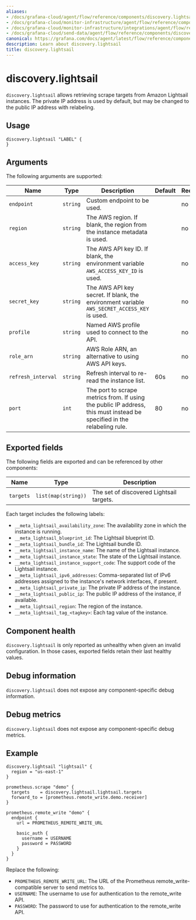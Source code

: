 ```yaml
---
aliases:
- /docs/grafana-cloud/agent/flow/reference/components/discovery.lightsail/
- /docs/grafana-cloud/monitor-infrastructure/agent/flow/reference/components/discovery.lightsail/
- /docs/grafana-cloud/monitor-infrastructure/integrations/agent/flow/reference/components/discovery.lightsail/
- /docs/grafana-cloud/send-data/agent/flow/reference/components/discovery.lightsail/
canonical: https://grafana.com/docs/agent/latest/flow/reference/components/discovery.lightsail/
description: Learn about discovery.lightsail
title: discovery.lightsail
---
```


# discovery.lightsail

`discovery.lightsail` allows retrieving scrape targets from Amazon Lightsail instances. The private IP address is used by default, but may be changed to the public IP address with relabeling.

## Usage

```river
discovery.lightsail "LABEL" {
}
```

## Arguments

The following arguments are supported:

Name | Type | Description | Default | Required
---- | ---- | ----------- | ------- | --------
`endpoint` | `string` | Custom endpoint to be used.| | no
`region` | `string` | The AWS region. If blank, the region from the instance metadata is used. | | no
`access_key` | `string` | The AWS API key ID. If blank, the environment variable `AWS_ACCESS_KEY_ID` is used. | | no
`secret_key` | `string` | The AWS API key secret. If blank, the environment variable `AWS_SECRET_ACCESS_KEY` is used. | | no
`profile` | `string` | Named AWS profile used to connect to the API. | | no
`role_arn` | `string` | AWS Role ARN, an alternative to using AWS API keys. | | no
`refresh_interval` | `string` | Refresh interval to re-read the instance list. | 60s | no
`port` | `int` | The port to scrape metrics from. If using the public IP address, this must instead be specified in the relabeling rule. | 80 | no

## Exported fields

The following fields are exported and can be referenced by other components:

Name | Type | Description
---- | ---- | -----------
`targets` | `list(map(string))` | The set of discovered Lightsail targets.

Each target includes the following labels:

* `__meta_lightsail_availability_zone`: The availability zone in which the instance is running.
* `__meta_lightsail_blueprint_id`: The Lightsail blueprint ID.
* `__meta_lightsail_bundle_id`: The Lightsail bundle ID.
* `__meta_lightsail_instance_name`: The name of the Lightsail instance.
* `__meta_lightsail_instance_state`: The state of the Lightsail instance.
* `__meta_lightsail_instance_support_code`: The support code of the Lightsail instance.
* `__meta_lightsail_ipv6_addresses`: Comma-separated list of IPv6 addresses assigned to the instance's network interfaces, if present.
* `__meta_lightsail_private_ip`: The private IP address of the instance.
* `__meta_lightsail_public_ip`: The public IP address of the instance, if available.
* `__meta_lightsail_region`: The region of the instance.
* `__meta_lightsail_tag_<tagkey>`: Each tag value of the instance.


## Component health

`discovery.lightsail` is only reported as unhealthy when given an invalid
configuration. In those cases, exported fields retain their last healthy
values.

## Debug information

`discovery.lightsail` does not expose any component-specific debug information.

## Debug metrics

`discovery.lightsail` does not expose any component-specific debug metrics.

## Example

```river
discovery.lightsail "lightsail" {
  region = "us-east-1"
}

prometheus.scrape "demo" {
  targets    = discovery.lightsail.lightsail.targets
  forward_to = [prometheus.remote_write.demo.receiver]
}

prometheus.remote_write "demo" {
  endpoint {
    url = PROMETHEUS_REMOTE_WRITE_URL

    basic_auth {
      username = USERNAME
      password = PASSWORD
    }
  }
}
```
Replace the following:
  - `PROMETHEUS_REMOTE_WRITE_URL`: The URL of the Prometheus remote_write-compatible server to send metrics to.
  - `USERNAME`: The username to use for authentication to the remote_write API.
  - `PASSWORD`: The password to use for authentication to the remote_write API.
